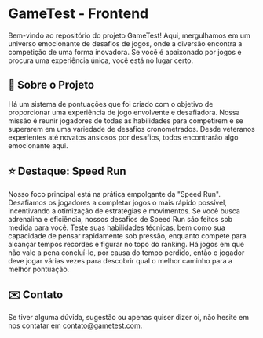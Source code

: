 # GameTest - Frontend

Bem-vindo ao repositório do projeto GameTest! Aqui, mergulhamos em um universo emocionante de desafios de jogos, onde a diversão encontra a competição de uma forma inovadora. Se você é apaixonado por jogos e procura uma experiência única, você está no lugar certo.

## 📖 Sobre o Projeto

Há um sistema de pontuações que foi criado com o objetivo de proporcionar uma experiência de jogo envolvente e desafiadora. Nossa missão é reunir jogadores de todas as habilidades para competirem e se superarem em uma variedade de desafios cronometrados. Desde veteranos experientes até novatos ansiosos por desafios, todos encontrarão algo emocionante aqui.

## ⭐ Destaque: Speed Run

Nosso foco principal está na prática empolgante da "Speed Run". Desafiamos os jogadores a completar jogos o mais rápido possível, incentivando a otimização de estratégias e movimentos. Se você busca adrenalina e eficiência, nossos desafios de Speed Run são feitos sob medida para você. Teste suas habilidades técnicas, bem como sua capacidade de pensar rapidamente sob pressão, enquanto compete para alcançar tempos recordes e figurar no topo do ranking. Há jogos em que não vale a pena concluí-lo, por causa do tempo perdido, então o jogador deve jogar várias vezes para descobrir qual o melhor caminho para a melhor pontuação.


## ✉️ Contato

Se tiver alguma dúvida, sugestão ou apenas quiser dizer oi, não hesite em nos contatar em [contato@gametest.com](mailto:miquelven.silva@gmail.com).

